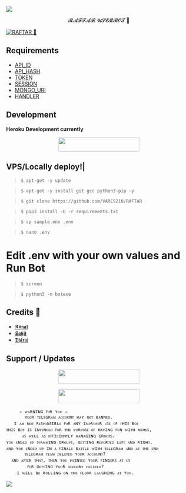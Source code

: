 <img src="https://user-images.githubusercontent.com/73097560/115834477-dbab4500-a447-11eb-908a-139a6edaec5c.gif">

<p align="center">𝓡𝓐𝓕𝓣𝓐𝓡 𝓤𝓢𝓔𝓡𝓑𝓞𝓣 🍷</p>

[![RAFTAR 🍷](https://graph.org/file/b9fce6ec182487d232768.jpg)](https://t.me/DevilSupportChat)


## Requirements 

- [API_ID](https://my.telegram.org)
- [API_HASH](https://my.telegram.org)
- [TOKEN](https://t.me/Botfather)
- [SESSION](https://t.me/Venom_String_robot)
- [MONGO_URI](https://mongodb.com)
- [HANDLER](https://t.me/Robotxupdates)


## Development 

**Heroku Development currently**

<p align="center"><a href="http://dashboard.heroku.com/new?template=https://github.com/VARC9210/RAFTAR"> <img src="https://www.herokucdn.com/deploy/button.svg" width="220" height="38.45"/></a></p>


## VPS/Locally deploy!|

>     $ apt-get -y update

>     $ apt-get -y install git gcc python3-pip -y

>     $ git clone https://github.com/VARC9210/RAFTAR

>     $ pip3 install -U -r requirements.txt

>     $ cp sample.env .env

>     $ nano .env


# Edit .env with your own values and Run Bot

>     $ screen

>     $ python3 -m botexe


## Credits 💖

- [𝕶𝖚𝖓𝖆𝖑](https://t.me/THE_TRIO_0009)
- [𝕾𝖆𝖍𝖎𝖑](https://t.me/THE_TRIO_0009)
- [𝕯𝖍𝖎𝖗𝖆𝖏](https://t.me/THE_TRIO_0009)

## Support / Updates

<p align="center"><a href="https://t.me/UNI_INDIA_0008"><img src="https://img.shields.io/badge/ᴛᴇʟᴇɢʀᴀᴍ-sᴜᴘᴘᴏʀᴛ-back?&style=for-the-badge&logo=telegram" width="220" height="38.45"></a></p>
<p align="center"><a href="https://t.me/DevilSupportChat"><img src="https://img.shields.io/badge/ᴛᴇʟᴇɢʀᴀᴍ-ᴜᴘᴅᴀᴛᴇs-back?&style=for-the-badge&logo=telegram" width="220" height="38.45"></a></p>


```console
     ⚠️ ᴡᴀʀɴɪɴɢ ꜰᴏʀ ʏᴏᴜ ⚠️
       ʏᴏᴜʀ ᴛᴇʟᴇɢʀᴀᴍ ᴀᴄᴄᴏᴜɴᴛ ᴍᴀʏ ɢᴇᴛ ʙᴀɴɴᴇᴅ.
   ɪ ᴀᴍ ɴᴏᴛ ʀᴇꜱᴘᴏɴꜱɪʙʟᴇ ꜰᴏʀ ᴀɴʏ ɪᴍᴘʀᴏᴘᴇʀ ᴜꜱᴇ ᴏꜰ ᴛʜɪꜱ ʙᴏᴛ
ᴛʜɪꜱ ʙᴏᴛ ɪꜱ ɪɴᴛᴇɴᴅᴇᴅ ꜰᴏʀ ᴛʜᴇ ᴘᴜʀᴘᴏꜱᴇ ᴏꜰ ʜᴀᴠɪɴɢ ꜰᴜɴ ᴡɪᴛʜ ᴍᴇᴍᴇꜱ,
      ᴀꜱ ᴡᴇʟʟ ᴀꜱ ᴇꜰꜰɪᴄɪᴇɴᴛʟʏ ᴍᴀɴᴀɢɪɴɢ ɢʀᴏᴜᴘꜱ.
ʏᴏᴜ ᴇɴᴅᴇᴅ ᴜᴘ ꜱᴘᴀᴍᴍɪɴɢ ɢʀᴏᴜᴘꜱ, ɢᴇᴛᴛɪɴɢ ʀᴇᴘᴏʀᴛᴇᴅ ʟᴇꜰᴛ ᴀɴᴅ ʀɪɢʜᴛ,
ᴀɴᴅ ʏᴏᴜ ᴇɴᴅᴇᴅ ᴜᴘ ɪɴ ᴀ ꜰɪɴᴀʟᴇ ʙᴀᴛᴛʟᴇ ᴡɪᴛʜ ᴛᴇʟᴇɢʀᴀᴍ ᴀɴᴅ ᴀᴛ ᴛʜᴇ ᴇɴᴅ
       ᴛᴇʟᴇɢʀᴀᴍ ᴛᴇᴀᴍ ᴅᴇʟᴇᴛᴇᴅ ʏᴏᴜʀ ᴀᴄᴄᴏᴜɴᴛ?
  ᴀɴᴅ ᴀꜰᴛᴇʀ ᴛʜᴀᴛ, ᴛʜᴇɴ ʏᴏᴜ ᴘᴏɪɴᴛᴇᴅ ʏᴏᴜʀ ꜰɪɴɢᴇʀꜱ ᴀᴛ ᴜꜱ
        ꜰᴏʀ ɢᴇᴛᴛɪɴɢ ʏᴏᴜʀ ᴀᴄᴏᴏᴜɴᴛ ᴅᴇʟᴇᴛᴇᴅ?
    ɪ ᴡɪʟʟ ʙᴇ ʀᴏʟʟɪɴɢ ᴏɴ ᴛʜᴇ ꜰʟᴏᴏʀ ʟᴀᴜɢʜɪɴɢ ᴀᴛ ʏᴏᴜ.
```

<img src="https://user-images.githubusercontent.com/73097560/115834477-dbab4500-a447-11eb-908a-139a6edaec5c.gif">
